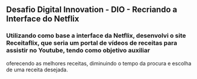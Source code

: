 ## Desafio Digital Innovation - DIO - Recriando a Interface do Netflix
### Utilizando como base a interface da Netflix, desenvolvi o site Receitaflix, que seria um portal de vídeos de receitas para assistir no Youtube, tendo como objetivo auxiliar 
oferecendo as melhores receitas, diminuindo o tempo da procura e escolha de uma receita desejada.
